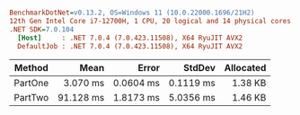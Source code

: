 ``` ini

BenchmarkDotNet=v0.13.2, OS=Windows 11 (10.0.22000.1696/21H2)
12th Gen Intel Core i7-12700H, 1 CPU, 20 logical and 14 physical cores
.NET SDK=7.0.104
  [Host]     : .NET 7.0.4 (7.0.423.11508), X64 RyuJIT AVX2
  DefaultJob : .NET 7.0.4 (7.0.423.11508), X64 RyuJIT AVX2


```
|  Method |      Mean |     Error |    StdDev | Allocated |
|-------- |----------:|----------:|----------:|----------:|
| PartOne |  3.070 ms | 0.0604 ms | 0.1119 ms |   1.38 KB |
| PartTwo | 91.128 ms | 1.8173 ms | 5.0356 ms |   1.46 KB |
